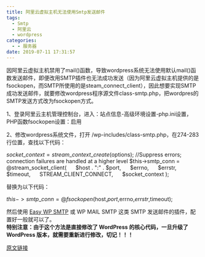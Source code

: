 ```yaml
---
title: 阿里云虚拟主机无法使用Smtp发送邮件
tags:
  - Smtp
  - 阿里云
  - wordpress
categories:
  - - 服务器
date: 2019-07-11 17:31:57
---
```


因阿里云虚拟主机禁用了mail()函数，导致wordpress系统无法使用默认mail()函数发送邮件，即便改用SMTP插件也无法成功发送（因为阿里云虚拟主机提供的是fsockopen，而SMTP所使用的是steam\_connect\_client），因此想要实现SMTP成功发送邮件，就要修改wordpress程序源文件class-smtp.php，把wordpres的SMTP发送方式改为fsockopen方式。

1、登录阿里云主机管理控制台，进入：站点信息-高级环境设置-php.ini设置，PHP函数fsockopen设置：启用

2、修改wordpress系统文件，打开 /wp-includes/class-smtp.php，在274-283 行位置，查找以下代码：

$socket\_context = stream\_context\_create($options);
//Suppress errors; connection failures are handled at a higher level
$this->smtp\_conn = @stream\_socket\_client(
     $host . ":" . $port,
     $errno,
     $errstr,
     $timeout,
     STREAM\_CLIENT\_CONNECT,
     $socket\_context
);

替换为以下代码：

$this->smtp\_conn = @fsockopen($host,$port,$errno,$errstr,$timeout);

然后使用 [Easy WP SMTP](http://www.themege.com/downloads/easy-wp-smtp/) 或 WP MAIL SMTP 这类 SMTP 发送邮件的插件，配置好一般就可以了。  
**特别注意：由于这个方法是直接修改了 WordPress 的核心代码，一旦升级了 WordPress 版本，就需要重新进行修改，切记！！！**

[原文链接](https://www.themege.com/aliyun-mail-failure/)